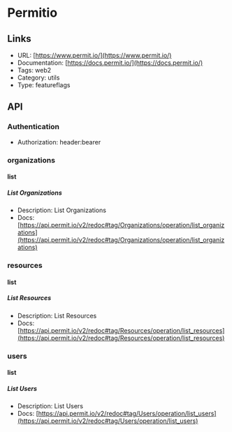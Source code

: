 # Permitio

## Links

* URL: [https://www.permit.io/](https://www.permit.io/)
* Documentation: [https://docs.permit.io/](https://docs.permit.io/)
* Tags: web2
* Category: utils
* Type: featureflags

## API

### Authentication

* Authorization: header:bearer

### organizations

#### list

##### List Organizations

* Description: List Organizations
* Docs: [https://api.permit.io/v2/redoc#tag/Organizations/operation/list_organizations](https://api.permit.io/v2/redoc#tag/Organizations/operation/list_organizations)

### resources

#### list

##### List Resources

* Description: List Resources
* Docs: [https://api.permit.io/v2/redoc#tag/Resources/operation/list_resources](https://api.permit.io/v2/redoc#tag/Resources/operation/list_resources)

### users

#### list

##### List Users

* Description: List Users
* Docs: [https://api.permit.io/v2/redoc#tag/Users/operation/list_users](https://api.permit.io/v2/redoc#tag/Users/operation/list_users)
